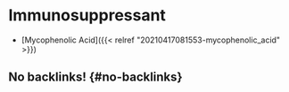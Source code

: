 # Immunosuppressant


-   [Mycophenolic Acid]({{< relref "20210417081553-mycophenolic_acid" >}})


## No backlinks! {#no-backlinks}
